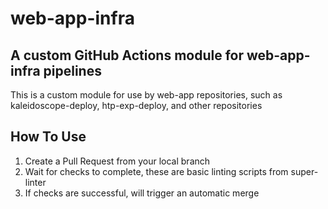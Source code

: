 # web-app-infra

## A custom GitHub Actions module for web-app-infra pipelines

This is a custom module for use by web-app repositories, such as kaleidoscope-deploy, htp-exp-deploy, and other repositories

## How To Use

1. Create a Pull Request from your local branch
2. Wait for checks to complete, these are basic linting scripts from super-linter
3. If checks are successful, will trigger an automatic merge